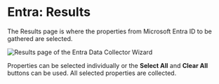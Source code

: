 # Entra: Results

The Results page is where the properties from Microsoft Entra ID to be gathered are selected.

![Results page of the Entra Data Collector Wizard](/img/product_docs/accessanalyzer/12.0/admin/datacollector/adinventory/results.webp)

Properties can be selected individually or the **Select All** and **Clear All** buttons can be used.
All selected properties are collected.
